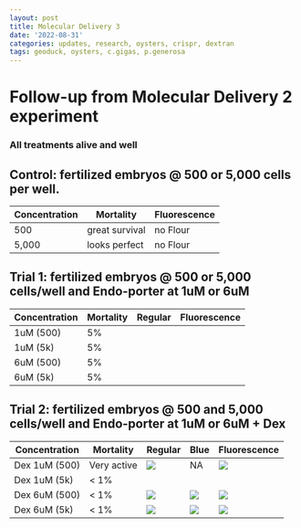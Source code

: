 ```yaml
---
layout: post
title: Molecular Delivery 3
date: '2022-08-31'
categories: updates, research, oysters, crispr, dextran
tags: geoduck, oysters, c.gigas, p.generosa
---
```


# Follow-up from Molecular Delivery 2 experiment 
### All treatments alive and well 

## Control: fertilized embryos @ 500 or 5,000 cells per well. 
| Concentration | Mortality | Fluorescence |
|---|---|---|
|500 | great survival | no Flour | 
|5,000 | looks perfect| no Flour | 

## Trial 1: fertilized embryos @ 500 or 5,000 cells/well and Endo-porter at 1uM or 6uM 
| Concentration | Mortality | Regular | Fluorescence |
|---|---|---|---|
| 1uM (500) | 5% | ![]() | ![]() |
| 1uM (5k) | 5%| ![]() | ![]() |
| 6uM (500) | 5% | ![]() | ![]() |
| 6uM (5k) | 5% | ![]() | ![]() |

## Trial 2: fertilized embryos @ 500 and 5,000 cells/well and Endo-porter at 1uM or 6uM + Dex 
| Concentration | Mortality | Regular | Blue | Fluorescence |
|---|---|---|---|---| 
| Dex 1uM (500) | Very active | ![](https://github.com/ocattau/ocattau.github.io/blob/master/assets/090122/1uM_dex_500_regular.jpg) | NA | ![](https://github.com/ocattau/ocattau.github.io/blob/master/assets/090122/1uM_dex_green_500.jpg)|
| Dex 1uM (5k) | < 1% | ![]() | ![]() |
| Dex 6uM (500) | < 1%|![](https://github.com/ocattau/ocattau.github.io/blob/master/assets/090122/6uM_dex_500_regular.jpg) | ![](https://github.com/ocattau/ocattau.github.io/blob/master/assets/090122/6uM_dex_500_blue.jpg) | ![](https://github.com/ocattau/ocattau.github.io/blob/master/assets/090122/6uM_dex_500_green.jpg)|
| Dex 6uM (5k) | < 1% |![](https://raw.githubusercontent.com/ocattau/ocattau.github.io/master/assets/090122/6uM_dex_5k_regular.jpg) | ![](https://raw.githubusercontent.com/ocattau/ocattau.github.io/master/assets/090122/6uM_dex_5k_blue.jpg) | ![](https://raw.githubusercontent.com/ocattau/ocattau.github.io/master/assets/090122/6uM_dex_5k_green.jpg) |
